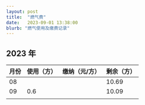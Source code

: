 ```yaml
---
layout: post
title:  "燃气费"
date:   2023-09-01 13:38:00
blurb: "燃气使用及缴费记录"
---
```


## 2023 年

| 月份  | 使用（方） | 缴纳（元/方） | 剩余（方）|
|---|---|---|---|
|  08  |  |  | 10.69 |
|  09  | 0.6 |  | 10.09 |
||||